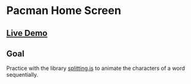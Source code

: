 # Pacman Home Screen

## [Live Demo](https://codepen.io/borntofrappe/full/OYyrwy)

## Goal

Practice with the library [splitting.js](https://splitting.js.org) to animate the characters of a word sequentially.